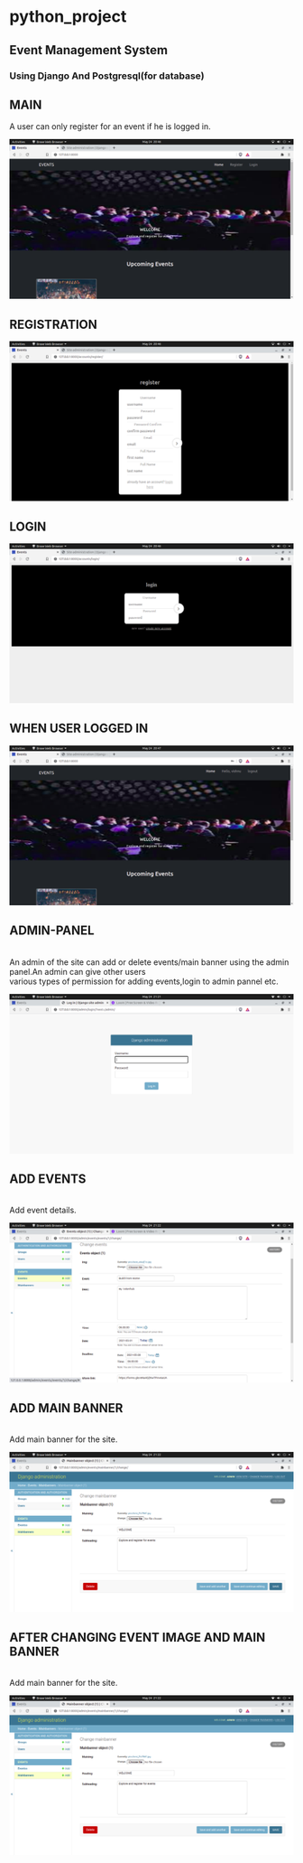# python_project
<h2>Event Management System</h2>
<h3>Using Django And Postgresql(for database)</h3>



<h2>MAIN </h2>
A user can only register for an event if he is logged in.

![](/imagesreadme/1.png)


<h2>REGISTRATION </h2>

![](/imagesreadme/register.png)

<h2>LOGIN </h2>

![](/imagesreadme/login.png)

<h2>  WHEN USER LOGGED IN</h2>

![](/imagesreadme/userloggedin.png)

<h2>ADMIN-PANEL </h2>
<br>
An admin of the site can add or delete events/main banner using the admin panel.An admin can give other users<br>
various types of permission for adding events,login to admin pannel etc.

![](/imagesreadme/adminpanel.png)

<h2>ADD EVENTS </h2>
<br>
Add event details.

![](/imagesreadme/addevents.png)


<h2>ADD MAIN BANNER</h2>
<br>
Add main banner for the site.

![](/imagesreadme/mainbanner.png)


<h2>AFTER CHANGING EVENT IMAGE AND MAIN BANNER</h2>
<br>
Add main banner for the site.

![](/imagesreadme/mainbanner.png)
